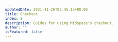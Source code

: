 ```yaml
---
updatedDate: 2021-11-26T02:45:13+00:00
title: Checkout
index: 2
description: Guides for using Midspace's checkout.
author: ""
isFeatured: false
---
```

